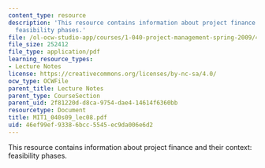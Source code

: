 ```yaml
---
content_type: resource
description: 'This resource contains information about project finance and their context:
  feasibility phases.'
file: /ol-ocw-studio-app/courses/1-040-project-management-spring-2009/46ef99ef93386bcc5545ec9da006e6d2_MIT1_040s09_lec08.pdf
file_size: 252412
file_type: application/pdf
learning_resource_types:
- Lecture Notes
license: https://creativecommons.org/licenses/by-nc-sa/4.0/
ocw_type: OCWFile
parent_title: Lecture Notes
parent_type: CourseSection
parent_uid: 2f81220d-d8ca-9754-dae4-14614f6360bb
resourcetype: Document
title: MIT1_040s09_lec08.pdf
uid: 46ef99ef-9338-6bcc-5545-ec9da006e6d2
---
```

This resource contains information about project finance and their context: feasibility phases.